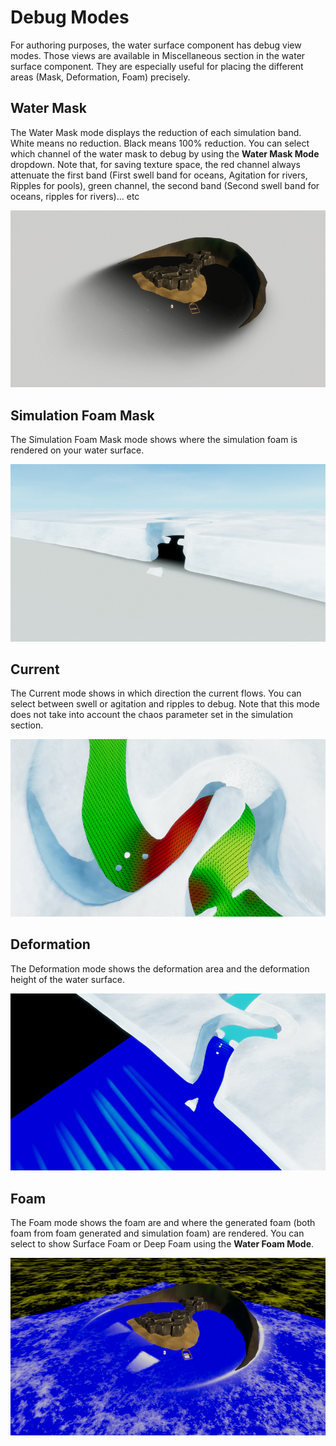 # Debug Modes

For authoring purposes, the water surface component has debug view modes. Those views are available in Miscellaneous section in the water surface component. 
They are especially useful for placing the different areas (Mask, Deformation, Foam) precisely. 

## Water Mask
The Water Mask mode displays the reduction of each simulation band. White means no reduction. Black means 100% reduction. 
You can select which channel of the water mask to debug by using the **Water Mask Mode** dropdown. 
Note that, for saving texture space, the red channel always attenuate the first band (First swell band for oceans, Agitation for rivers, Ripples for pools), green channel, the second band (Second swell band for oceans, ripples for rivers)... etc

![](Images/water-debug-watermask.png)


## Simulation Foam Mask
The Simulation Foam Mask mode shows where the simulation foam is rendered on your water surface.  

![](Images/water-debug-foammask.png)


## Current
The Current mode shows in which direction the current flows. You can select between swell or agitation and ripples to debug.
Note that this mode does not take into account the chaos parameter set in the simulation section.

![](Images/water-debug-current.png)


## Deformation
The Deformation mode shows the deformation area and the deformation height of the water surface. 

![](Images/water-debug-deformation.png)


## Foam
The Foam mode shows the foam are and where the generated foam (both foam from foam generated and simulation foam) are rendered. 
You can select to show Surface Foam or Deep Foam using the **Water Foam Mode**. 

![](Images/water-debug-foam.png)



